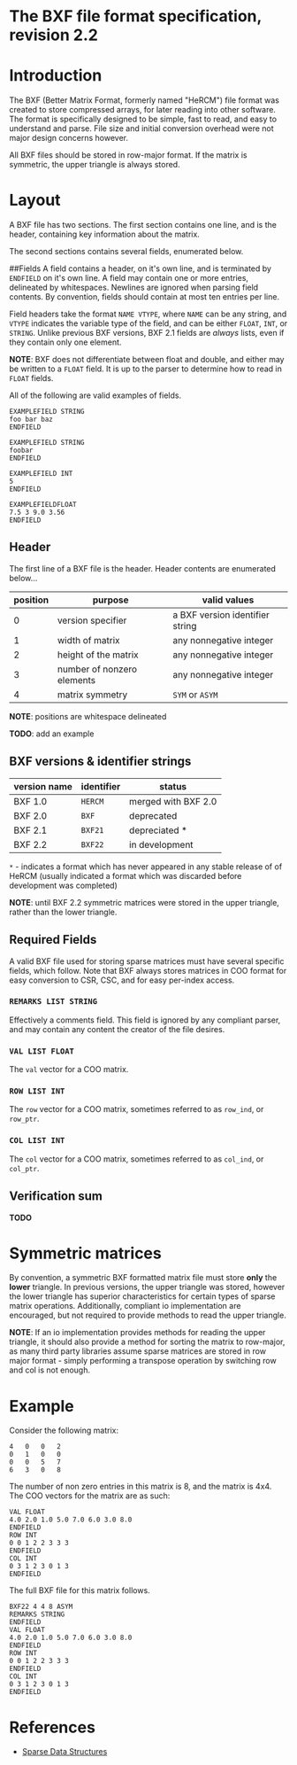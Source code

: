 # The BXF file format specification, revision 2.2
# Introduction
The BXF (Better Matrix Format, formerly named "HeRCM") file format was created to store compressed arrays, for later reading into other software. The format is specifically designed to be simple, fast to read, and easy to understand and parse. File size and initial conversion overhead were not major design concerns however. 

All BXF files should be stored in row-major format. If the matrix is symmetric, the upper triangle is always stored. 

# Layout
A BXF file has two sections. The first section contains one line, and is the header, containing key information about the matrix. 

The second sections contains several fields, enumerated below. 

##Fields 
A field contains a header, on it's own line, and is terminated by `ENDFIELD` on it's own line. A field may contain one or more entries, delineated by whitespaces. Newlines are ignored when parsing field contents. By convention, fields should contain at most ten entries per line. 

Field headers take the format `NAME VTYPE`, where `NAME` can be any string, and `VTYPE` indicates the variable type of the field, and can be either `FLOAT`, `INT`, or `STRING`. Unlike previous BXF versions, BXF 2.1 fields are *always* lists, even if they contain only one element. 

**NOTE**: BXF does not differentiate between float and double, and either may be written to a `FLOAT` field. It is up to the parser to determine how to read in `FLOAT` fields. 

All of the following are valid examples of fields. 
```
EXAMPLEFIELD STRING
foo bar baz
ENDFIELD
```
```
EXAMPLEFIELD STRING
foobar
ENDFIELD
```
```
EXAMPLEFIELD INT
5
ENDFIELD
```
```
EXAMPLEFIELDFLOAT 
7.5 3 9.0 3.56
ENDFIELD
```

## Header
The first line of a BXF file is the header. Header contents are enumerated below...

| position | purpose | valid values |
|----------|---------|--------------|
| 0        | version specifier | a BXF version identifier string |
| 1        | width of matrix | any nonnegative integer |
| 2        | height of the matrix | any nonnegative integer | 
| 3        | number of nonzero elements | any nonnegative integer |
| 4        | matrix symmetry | `SYM` or `ASYM` | 

**NOTE**: positions are whitespace delineated 

**TODO**: add an example

## BXF versions & identifier strings

| version name | identifier | status |
|--------------|------------|--------|
| BXF 1.0      | `HERCM`    | merged with BXF 2.0 |
| BXF 2.0      | `BXF  `    | deprecated          |
| BXF 2.1      | `BXF21`    | depreciated *       |
| BXF 2.2      | `BXF22`    | in development      |

`*` - indicates a format which has never appeared in any stable release of 
of HeRCM (usually indicated a format which was discarded before development
was completed)

**NOTE**: until BXF 2.2 symmetric matrices were stored in the upper triangle, 
rather than the lower triangle. 


## Required Fields 
A valid BXF file used for storing sparse matrices must have several specific fields, which follow. Note that BXF always stores matrices in COO format for easy conversion to CSR, CSC, and for easy per-index access. 

### `REMARKS LIST STRING` 
Effectively a comments field. This field is ignored by any compliant parser, and may contain any content the creator of the file desires. 

### `VAL LIST FLOAT`
The `val` vector for a COO matrix. 

### `ROW LIST INT`
The `row` vector for a COO matrix, sometimes referred to as `row_ind`, or `row_ptr`. 

### `COL LIST INT`
The `col` vector for a COO matrix, sometimes referred to as `col_ind`, or `col_ptr`. 

## Verification sum
**TODO**

# Symmetric matrices 
By convention, a symmetric BXF formatted matrix file must store **only** the **lower** triangle. In previous versions, the upper triangle was stored, however the lower triangle has superior characteristics for certain types of sparse matrix operations. Additionally, compliant io implementation are encouraged, but not required to provide methods to read the upper triangle. 

**NOTE**: If an io implementation provides methods for reading the upper triangle, it should also provide a method for sorting the matrix to row-major, as many third party libraries assume sparse matrices are stored in row major format - simply performing a transpose operation by switching row and col is not enough. 

# Example 
Consider the following matrix: 


```
4	0	0	2
0	1	0	0
0	0	5	7
6	3	0	8
```

The number of non zero entries in this matrix is 8, and the matrix is 4x4. The COO vectors for the matrix are as such:

```
VAL FLOAT
4.0 2.0 1.0 5.0 7.0 6.0 3.0 8.0
ENDFIELD
ROW INT
0 0 1 2 2 3 3 3
ENDFIELD
COL INT
0 3 1 2 3 0 1 3
ENDFIELD
```

The full BXF file for this matrix follows. 

```
BXF22 4 4 8 ASYM
REMARKS STRING
ENDFIELD
VAL FLOAT
4.0 2.0 1.0 5.0 7.0 6.0 3.0 8.0
ENDFIELD
ROW INT
0 0 1 2 2 3 3 3
ENDFIELD
COL INT
0 3 1 2 3 0 1 3
ENDFIELD
```

# References 
* [Sparse Data Structures](http://amath.colorado.edu/sites/default/files/2015/01/195762631/SparseDataStructs.pdf)